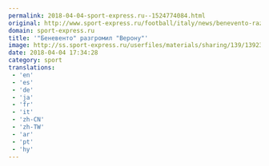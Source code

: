 ```yaml
---
permalink: 2018-04-04-sport-express.ru--1524774084.html
original: http://www.sport-express.ru/football/italy/news/benevento-razgromil-veronu-1392391/
domain: sport-express.ru
title: '"Беневенто" разгромил "Верону"'
image: http://ss.sport-express.ru/userfiles/materials/sharing/139/1392391.jpg
date: 2018-04-04 17:34:28
category: sport
translations: 
 - 'en'
 - 'es'
 - 'de'
 - 'ja'
 - 'fr'
 - 'it'
 - 'zh-CN'
 - 'zh-TW'
 - 'ar'
 - 'pt'
 - 'hy'
---
```


